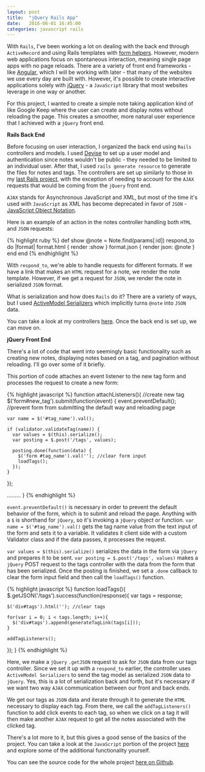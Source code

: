 ```yaml
---
layout: post
title:  "jQuery Rails App"
date:   2016-06-01 16:45:00
categories: javascript rails
---
```


With `Rails`, I've been working a lot on dealing with the back end through `ActiveRecord` and using Rails templates with [form helpers][forms]. However, modern web applications focus on spontaneous interaction, meaning single page apps with no page reloads. There are a variety of front end frameworks - like [Angular][angular], which I will be working with later - that many of the websites we use every day are built with. However, it's possible to create interactive applications solely with [jQuery][jquery] - a `JavaScript` library that most websites leverage in one way or another.

For this project, I wanted to create a simple note taking application kind of like Google Keep where the user can create and display notes without reloading the page. This creates a smoother, more natural user experience that I achieved with a `jQuery` front end.

**Rails Back End**

Before focusing on user interaction, I organized the back end using `Rails` controllers and models. I used [Devise][devise] to set up a user model and authentication since notes wouldn't be public - they needed to be limited to an individual user. After that, I used `rails generate resource` to generate the files for notes and tags. The controllers are set up similarly to those in my [last Rails project][rails-project], with the exception of needing to account for the `AJAX` requests that would be coming from the `jQuery` front end.

`AJAX` stands for Asynchronous JavaScript and XML, but most of the time it's used with `JavaScript` as XML has become deprecated in favor of `JSON` - [JavaScript Object Notation][json].

Here is an example of an action in the notes controller handling both `HTML` and `JSON` requests:

{% highlight ruby %}
def show
  @note = Note.find(params[:id])
  respond_to do |format|
   format.html { render :show }
   format.json { render json: @note }
 end
end
{% endhighlight %}

With `respond_to`, we're able to handle requests for different formats. If we have a link that makes an `HTML` request for a note, we render the note template. However, if we get a request for `JSON`, we render the note in serialized `JSON` format.

What is serialization and how does `Rails` do it? There are a variety of ways, but I used [ActiveModel Serializers][activemodel-serializers] which implicitly turns `@note` into `JSON` data.

You can take a look at my controllers [here][controllers]. Once the back end is set up, we can move on.

**jQuery Front End**

There's a lot of code that went into seemingly basic functionality such as creating new notes, displaying notes based on a tag, and pagination without reloading. I'll go over some of it briefly.

This portion of code attaches an event listener to the new tag form and processes the request to create a new form:

{% highlight javascript %}
function attachListeners(){
  //create new tag
  $('form#new_tag').submit(function(event) {
    event.preventDefault(); //prevent form from submitting the default way and reloading page

    var name = $('#tag_name').val();

    if (validator.validateTag(name)) {
      var values = $(this).serialize();
      var posting = $.post('/tags', values);

      posting.done(function(data) {
        $('form #tag_name').val(''); //clear form input
        loadTags();
      });
    }
  });

.........
}
{% endhighlight %}

`event.preventDefault()` is necessary in order to prevent the default behavior of the form, which is to submit and reload the page. Anything with a `$` is shorthand for `jQuery`, so it's invoking a `jQuery` object or function. `var name = $('#tag_name').val()` gets the tag name value from the text input of the form and sets it to a variable. It validates it client side with a custom Validator class and if the data passes, it processes the request.

`var values = $(this).serialize()` serializes the data in the form via `jQuery` and prepares it to be sent. `var posting = $.post('/tags', values)` makes a `jQuery` POST request to the tags controller with the data from the form that has been serialized. Once the posting is finished, we set a `.done` callback to clear the form input field and then call the `loadTags()` function.

{% highlight javascript %}
function loadTags(){
  $.getJSON('/tags').success(function(response){
    var tags = response;

    $('div#tags').html(''); //clear tags

    for(var i = 0; i < tags.length; i++){
      $('div#tags').append(generateTagLink(tags[i]));
    }

    addTagListeners();
  });
}
{% endhighlight %}

Here, we make a `jQuery` `.getJSON` request to ask for `JSON` data from our tags controller. Since we set it up with a `respond_to` earlier, the controller uses `ActiveModel Serializers` to send the tag model as serialized `JSON` data to `jQuery`. Yes, this is a lot of serialization back and forth, but it's necessary if we want two way `AJAX` communication between our front and back ends.

We get our tags as `JSON` data and iterate through it to generate the `HTML` necessary to display each tag. From there, we call the `addTagListeners()` function to add click events to each tag, so when we click on a tag it will then make another `AJAX` request to get all the notes associated with the clicked tag.

There's a lot more to it, but this gives a good sense of the basics of the project. You can take a look at the `JavaScript` portion of the project [here][github-js] and explore some of the additional functionality yourself.

You can see the source code for the whole project [here on Github][github-repo].

[forms]: http://mitulmistry.github.io/ruby/rails/rails-forms/
[angular]: https://angularjs.org/
[jquery]: https://jquery.com/
[devise]: https://github.com/plataformatec/devise
[rails-project]: http://mitulmistry.github.io/ruby/rails/rails-project/
[json]: https://en.wikipedia.org/wiki/JSON
[activemodel-serializers]: https://github.com/rails-api/active_model_serializers
[controllers]: https://github.com/MitulMistry/post-it/tree/master/app/controllers
[github-js]: https://github.com/MitulMistry/post-it/tree/master/app/assets/javascripts
[github-repo]: https://github.com/MitulMistry/post-it
